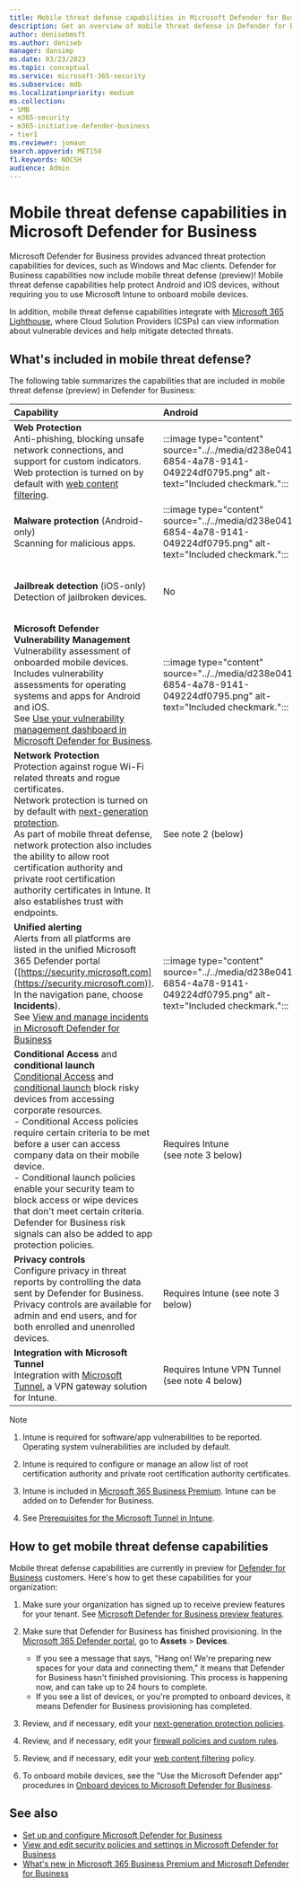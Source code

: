 ```yaml
---
title: Mobile threat defense capabilities in Microsoft Defender for Business            
description: Get an overview of mobile threat defense in Defender for Business. Learn about what's included and how to onboard devices.            
author: denisebmsft
ms.author: deniseb
manager: dansimp 
ms.date: 03/23/2023
ms.topic: conceptual
ms.service: microsoft-365-security
ms.subservice: mdb
ms.localizationpriority: medium 
ms.collection: 
- SMB
- m365-security
- m365-initiative-defender-business
- tier1
ms.reviewer: jomaun
search.appverid: MET150
f1.keywords: NOCSH 
audience: Admin
---
```


# Mobile threat defense capabilities in Microsoft Defender for Business

Microsoft Defender for Business provides advanced threat protection capabilities for devices, such as Windows and Mac clients. Defender for Business capabilities now include mobile threat defense (preview)! Mobile threat defense capabilities help protect Android and iOS devices, without requiring you to use Microsoft Intune to onboard mobile devices.

In addition, mobile threat defense capabilities integrate with [Microsoft 365 Lighthouse](../../lighthouse/m365-lighthouse-overview.md), where Cloud Solution Providers (CSPs) can view information about vulnerable devices and help mitigate detected threats. 

## What's included in mobile threat defense?

The following table summarizes the capabilities that are included in mobile threat defense (preview) in Defender for Business:

| Capability | Android | iOS |
|:---|:---|:---|
| **Web Protection** <br/>Anti-phishing, blocking unsafe network connections, and support for custom indicators. <br/>Web protection is turned on by default with [web content filtering](mdb-configure-security-settings.md#set-up-web-content-filtering). | :::image type="content" source="../../media/d238e041-6854-4a78-9141-049224df0795.png" alt-text="Included checkmark."::: | :::image type="content" source="../../media/d238e041-6854-4a78-9141-049224df0795.png" alt-text="Included checkmark."::: |
| **Malware protection** (Android-only) <br/>Scanning for malicious apps. | :::image type="content" source="../../media/d238e041-6854-4a78-9141-049224df0795.png" alt-text="Included checkmark."::: | No |
| **Jailbreak detection** (iOS-only) <br/>Detection of jailbroken devices. | No | :::image type="content" source="../../media/d238e041-6854-4a78-9141-049224df0795.png" alt-text="Included checkmark."::: |
| **Microsoft Defender Vulnerability Management**<br/>Vulnerability assessment of onboarded mobile devices. Includes vulnerability assessments for operating systems and apps for Android and iOS. <br/>See [Use your vulnerability management dashboard in Microsoft Defender for Business](mdb-view-tvm-dashboard.md). | :::image type="content" source="../../media/d238e041-6854-4a78-9141-049224df0795.png" alt-text="Included checkmark."::: |  See note 1 (below) |
| **Network Protection** <br/>Protection against rogue Wi-Fi related threats and rogue certificates. <br/>Network protection is turned on by default with [next-generation protection](mdb-configure-security-settings.md#view-or-edit-your-next-generation-protection-policies). <br/>As part of mobile threat defense, network protection also includes the ability to allow root certification authority and private root certification authority certificates in Intune. It also establishes trust with endpoints. | See note 2 (below) | See note 2 (below) |
| **Unified alerting** <br/>Alerts from all platforms are listed in the unified Microsoft 365 Defender portal ([https://security.microsoft.com](https://security.microsoft.com)). In the navigation pane, choose **Incidents**). <br/>See [View and manage incidents in Microsoft Defender for Business](mdb-view-manage-incidents.md) | :::image type="content" source="../../media/d238e041-6854-4a78-9141-049224df0795.png" alt-text="Included checkmark."::: | :::image type="content" source="../../media/d238e041-6854-4a78-9141-049224df0795.png" alt-text="Included checkmark."::: |
| **Conditional Access** and **conditional launch** <br/>[Conditional Access](/mem/intune/protect/conditional-access) and [conditional launch](/mem/intune/apps/app-protection-policies-access-actions) block risky devices from accessing corporate resources.<br/>-  Conditional Access policies require certain criteria to be met before a user can access company data on their mobile device. <br/>- Conditional launch policies enable your security team to block access or wipe devices that don't meet certain criteria.<br/>Defender for Business risk signals can also be added to app protection policies. | Requires Intune <br/>(see note 3 below) | Requires Intune <br/>(see note 3 below) |
| **Privacy controls** <br/>Configure privacy in threat reports by controlling the data sent by Defender for Business. Privacy controls are available for admin and end users, and for both enrolled and unenrolled devices. | Requires Intune (see note 3 below) | Requires Intune (see note 3 below) |
| **Integration with Microsoft Tunnel** <br/>Integration with [Microsoft Tunnel](/mem/intune/protect/microsoft-tunnel-overview), a VPN gateway solution for Intune. | Requires Intune VPN Tunnel <br/>(see note 4 below) | Requires Intune VPN Tunnel <br/>(see note 4 below) |

> [!NOTE]
> 1. Intune is required for software/app vulnerabilities to be reported. Operating system vulnerabilities are included by default.
> 
> 2. Intune is required to configure or manage an allow list of root certification authority and private root certification authority certificates.
> 
> 3. Intune is included in [Microsoft 365 Business Premium](../../business-premium/index.md). Intune can be added on to Defender for Business.
> 
> 4. See [Prerequisites for the Microsoft Tunnel in Intune](/mem/intune/protect/microsoft-tunnel-prerequisites).
>

## How to get mobile threat defense capabilities

Mobile threat defense capabilities are currently in preview for [Defender for Business](get-defender-business.md) customers. Here's how to get these capabilities for your organization:

1. Make sure your organization has signed up to receive preview features for your tenant. See [Microsoft Defender for Business preview features](mdb-preview.md).

2. Make sure that Defender for Business has finished provisioning. In the [Microsoft 365 Defender portal](https://security.microsoft.com), go to **Assets** > **Devices**.

   - If you see a message that says, "Hang on! We're preparing new spaces for your data and connecting them," it means that Defender for Business hasn't finished provisioning. This process is happening now, and can take up to 24 hours to complete. 
   - If you see a list of devices, or you're prompted to onboard devices, it means Defender for Business provisioning has completed. 

3. Review, and if necessary, edit your [next-generation protection policies](mdb-configure-security-settings.md#view-or-edit-your-next-generation-protection-policies).

4. Review, and if necessary, edit your [firewall policies and custom rules](mdb-configure-security-settings.md#view-or-edit-your-firewall-policies-and-custom-rules).

5. Review, and if necessary, edit your [web content filtering](mdb-configure-security-settings.md#set-up-web-content-filtering) policy.

6. To onboard mobile devices, see the "Use the Microsoft Defender app" procedures in [Onboard devices to Microsoft Defender for Business](mdb-onboard-devices.md).

## See also

- [Set up and configure Microsoft Defender for Business](mdb-setup-configuration.md)
- [View and edit security policies and settings in Microsoft Defender for Business](mdb-configure-security-settings.md)
- [What's new in Microsoft 365 Business Premium and Microsoft Defender for Business](../../business-premium/m365bp-mdb-whats-new.md)